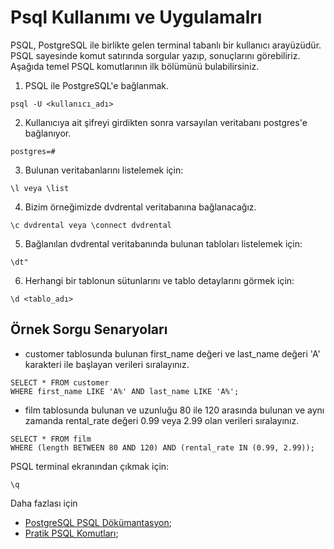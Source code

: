 # Psql Kullanımı ve Uygulamalrı

PSQL, PostgreSQL ile birlikte gelen terminal tabanlı bir kullanıcı arayüzüdür. PSQL sayesinde komut satırında sorgular yazıp, sonuçlarını görebiliriz. Aşağıda temel PSQL komutlarının ilk bölümünü bulabilirsiniz.

1. PSQL ile PostgreSQL'e bağlanmak.
```
psql -U <kullanıcı_adı>
```
2. Kullanıcıya ait şifreyi girdikten sonra varsayılan veritabanı postgres'e bağlanıyor.
```
postgres=#
```
3. Bulunan veritabanlarını listelemek için:

```
\l veya \list
```

4. Bizim örneğimizde dvdrental veritabanına bağlanacağız.
```
\c dvdrental veya \connect dvdrental
```
5. Bağlanılan dvdrental veritabanında bulunan tabloları listelemek için:  
```
\dt"    
```
6. Herhangi bir tablonun sütunlarını ve tablo detaylarını görmek için:
```
\d <tablo_adı>
```
## Örnek Sorgu Senaryoları
- customer tablosunda bulunan first_name değeri ve last_name değeri 'A' karakteri ile başlayan verileri sıralayınız.
```
SELECT * FROM customer
WHERE first_name LIKE 'A%' AND last_name LIKE 'A%';
```
- film tablosunda bulunan ve uzunluğu 80 ile 120 arasında bulunan ve aynı zamanda rental_rate değeri 0.99 veya 2.99 olan verileri sıralayınız.
```
SELECT * FROM film
WHERE (length BETWEEN 80 AND 120) AND (rental_rate IN (0.99, 2.99));
```
PSQL terminal ekranından çıkmak için:
```
\q
```
Daha fazlası için
- [PostgreSQL PSQL Dökümantasyon](https://www.postgresql.org/docs/13/app-psql.html);
- [Pratik PSQL Komutları](https://www.postgresqltutorial.com/postgresql-administration/psql-commands/);
